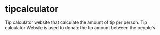 # tipcalculator
Tip calculator website that calculate the amount of tip per person.
Tip calculator Website is used to donate the tip amount between the people's
